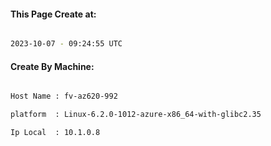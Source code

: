 
   
#### This Page Create at:

```bash

2023-10-07 - 09:24:55 UTC

```

#### Create By Machine:

```bash

Host Name : fv-az620-992

platform  : Linux-6.2.0-1012-azure-x86_64-with-glibc2.35

Ip Local  : 10.1.0.8

```

